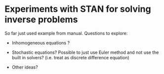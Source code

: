# Experiments with STAN for solving inverse problems

So far just used example from manual. Questions to explore:

* Inhomogeneous equations ?

* Stochastic equations? Possible to just use Euler method and not use the built in solvers? (i.e. treat as discrete difference equation)

* Other ideas?